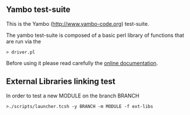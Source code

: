 ## Yambo test-suite

This is the Yambo (http://www.yambo-code.org) test-suite.

The yambo test-suite is composed of a basic perl library of functions that are run via the 

`> driver.pl`

Before using it please read carefully the [online documentation](http://www.yambo-code.org/wiki/index.php?title=Test-suite).

## External Libraries linking test

In order to test a new MODULE on the branch BRANCH 

`>./scripts/launcher.tcsh -y BRANCH -m MODULE -f ext-libs`
